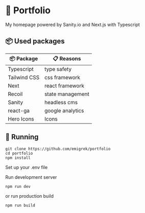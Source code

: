 # 🏡 Portfolio
My homepage powered by Sanity.io and Next.js with Typescript

## 📦 Used packages
| 📦 Package  | 📋 Reasons |
| ------------- | ------------- |
| Typescript  | type safety  |
| Tailwind CSS  | css framework  |
| Next | react framework  |
| Recoil | state management  |
| Sanity | headless cms  |
| react-ga | google analytics  |
| Hero Icons | Icons |

## 🚀 Running
```
git clone https://github.com/emigrek/portfolio
cd portfolio
npm install
```
Set up your .env file

Run development server
```
npm run dev
```
or
run production build
```
npm run build
```